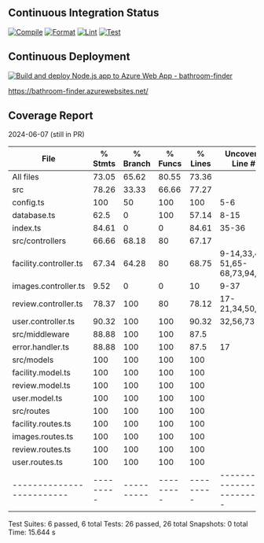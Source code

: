 ## Continuous Integration Status

[![Compile](https://github.com/Green-Kittens/bathroom-finder-backend/actions/workflows/compile.yml/badge.svg)](https://github.com/Green-Kittens/bathroom-finder-backend/actions/workflows/compile.yml)
[![Format](https://github.com/Green-Kittens/bathroom-finder-backend/actions/workflows/format.yml/badge.svg)](https://github.com/Green-Kittens/bathroom-finder-backend/actions/workflows/format.yml)
[![Lint](https://github.com/Green-Kittens/bathroom-finder-backend/actions/workflows/lint.yml/badge.svg)](https://github.com/Green-Kittens/bathroom-finder-backend/actions/workflows/lint.yml)
[![Test](https://github.com/Green-Kittens/bathroom-finder-backend/actions/workflows/test.yml/badge.svg)](https://github.com/Green-Kittens/bathroom-finder-backend/actions/workflows/test.yml)

## Continuous Deployment

[![Build and deploy Node.js app to Azure Web App - bathroom-finder](https://github.com/Green-Kittens/bathroom-finder-backend/actions/workflows/main_bathroom-finder.yml/badge.svg)](https://github.com/Green-Kittens/bathroom-finder-backend/actions/workflows/main_bathroom-finder.yml)

https://bathroom-finder.azurewebsites.net/

## Coverage Report

2024-06-07 (still in PR)

| File                      | % Stmts   | % Branch   | % Funcs   | % Lines   | Uncovered Line #s               |
| ------------------------- | --------- | ---------- | --------- | --------- | ------------------------------- |
| All files                 | 73.05     | 65.62      | 80.55     | 73.36     |
| src                       | 78.26     | 33.33      | 66.66     | 77.27     |
| config.ts                 | 100       | 50         | 100       | 100       | 5-6                             |
| database.ts               | 62.5      | 0          | 100       | 57.14     | 8-15                            |
| index.ts                  | 84.61     | 0          | 0         | 84.61     | 35-36                           |
| src/controllers           | 66.66     | 68.18      | 80        | 67.17     |
| facility.controller.ts    | 67.34     | 64.28      | 80        | 68.75     | 9-14,33,48-51,65-68,73,94,102   |
| images.controller.ts      | 9.52      | 0          | 0         | 10        | 9-37                            |
| review.controller.ts      | 78.37     | 100        | 80        | 78.12     | 17-21,34,50,63                  |
| user.controller.ts        | 90.32     | 100        | 100       | 90.32     | 32,56,73                        |
| src/middleware            | 88.88     | 100        | 100       | 87.5      |
| error.handler.ts          | 88.88     | 100        | 100       | 87.5      | 17                              |
| src/models                | 100       | 100        | 100       | 100       |
| facility.model.ts         | 100       | 100        | 100       | 100       |
| review.model.ts           | 100       | 100        | 100       | 100       |
| user.model.ts             | 100       | 100        | 100       | 100       |
| src/routes                | 100       | 100        | 100       | 100       |
| facility.routes.ts        | 100       | 100        | 100       | 100       |
| images.routes.ts          | 100       | 100        | 100       | 100       |
| review.routes.ts          | 100       | 100        | 100       | 100       |
| user.routes.ts            | 100       | 100        | 100       | 100       |
| ------------------------- | --------- | ---------- | --------- | --------- | ------------------------------- |

Test Suites: 6 passed, 6 total
Tests: 26 passed, 26 total
Snapshots: 0 total
Time: 15.644 s
